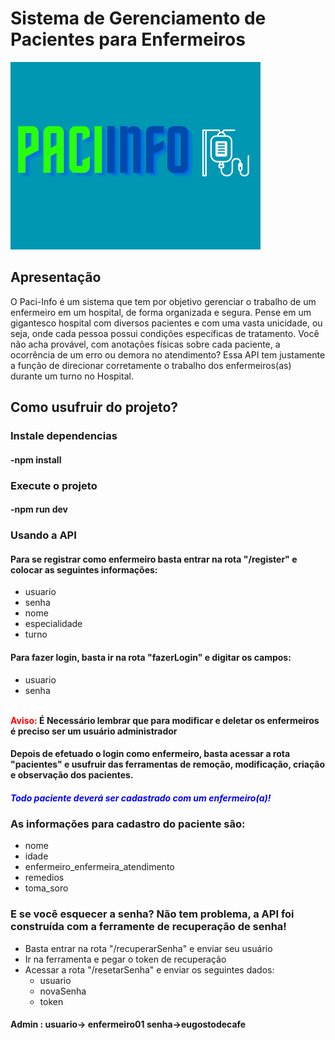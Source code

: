 # Sistema de Gerenciamento de Pacientes para Enfermeiros

![pacinfo](/assets/PaciInfo.png)

## Apresentação

<body>
    O Paci-Info é um sistema que tem por objetivo gerenciar o trabalho de um enfermeiro em um hospital, de forma organizada e segura. Pense em um gigantesco hospital com diversos pacientes e com uma vasta unicidade, ou seja, onde cada pessoa possui condições específicas de tratamento. Você não acha provável, com anotações físicas sobre cada paciente, a ocorrência de um erro ou demora no atendimento?
</body>
<head>

</head>
<body>
    Essa API tem justamente a função de direcionar corretamente o trabalho dos enfermeiros(as) durante um turno no Hospital.
</body>

## Como usufruir do projeto?

### Instale dependencias

#### -npm install

### Execute o projeto

#### -npm run dev

### Usando a API

#### Para se registrar como enfermeiro basta entrar na rota "/register" e colocar as seguintes informações:

<ul>
<li>usuario</li>
<li>senha</li>
<li>nome</li>
<li>especialidade</li>
<li>turno</li>
</ul>

#### Para fazer login, basta ir na rota "fazerLogin" e digitar os campos:

   <ul>
<li>usuario</li>
<li>senha</li>
</ul>
<br>

<body>
   <b> <font color="#ff0000">Aviso:</font> É Necessário lembrar que para modificar e deletar os enfermeiros é preciso ser um usuário administrador</b>
</body>

#### Depois de efetuado o login como enfermeiro, basta acessar a rota "pacientes" e usufruir das ferramentas de remoção, modificação, criação e observação dos pacientes.

##### <font color="#0000ff">Todo paciente deverá ser cadastrado com um enfermeiro(a)!</font>

### As informações para cadastro do paciente são:

<ul>
<li>nome</li>
<li>idade</li>
<li>enfermeiro_enfermeira_atendimento</li>
<li>remedios</li>
<li>toma_soro</li>
</ul>

### E se você esquecer a senha? Não tem problema, a API foi construída com a ferramente de recuperação de senha!

<ul>
 <li>Basta entrar na rota "/recuperarSenha" e enviar seu usuário</li>
 <li>Ir na ferramenta e pegar o token de recuperação</li>
 <li>Acessar a rota "/resetarSenha" e enviar os seguintes dados: <ul><li>usuario</li><li>novaSenha</li><li> token</li></ul> </li>
 </ul>

#### Admin : usuario-> enfermeiro01 senha->eugostodecafe

